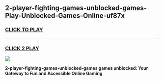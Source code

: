 
## 2-player-fighting-games-unblocked-games-Play-Unblocked-Games-Online-uf87x
<h3>
<a href="https://premium76.site?title=2-player-fighting-games-unblocked-games&ref=24A">CLICK TO PLAY</a></h3>
<hr>

<h3>
<a href="https://premium76.site?title=2-player-fighting-games-unblocked-games&ref=24A">CLICK 2 PLAY</a>
  
</h3>

<a href="https://premium76.site?title=2-player-fighting-games-unblocked-games&ref=24A"><img src="https://clearcache.store/games.png"></a>


**2-player-fighting-games-unblocked-games games unblocked: Your Gateway to Fun and Accessible Online Gaming**
